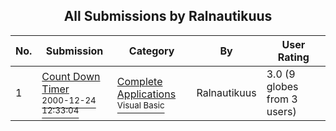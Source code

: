﻿<div align="center">

## All Submissions by Ralnautikuus

</div>

No.  | Submission | Category | By   | User Rating
---- | ---------- | -------- | ---- | -----------
1 | [Count Down Timer<br /><sup>2000-12-24 12:33:04</sup>](https://github.com/Planet-Source-Code/ralnautikuus-count-down-timer__1-13838) | [Complete Applications<br /><sup>Visual Basic</sup>](../ByCategory/complete-applications__1-27.md) | Ralnautikuus | 3.0 (9 globes from 3 users)
